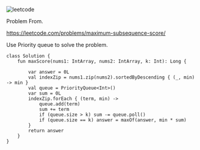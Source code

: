 ![leetcode](https://github.com/MYKIM95/LeetcodeDaily/assets/77060863/6bb73a17-763d-49e6-9e0e-e158f520fc9a)

Problem From.

https://leetcode.com/problems/maximum-subsequence-score/

Use Priority queue to solve the problem.

```
class Solution {
    fun maxScore(nums1: IntArray, nums2: IntArray, k: Int): Long {

        var answer = 0L
        val indexZip = nums1.zip(nums2).sortedByDescending { (_, min) -> min }
        val queue = PriorityQueue<Int>()
        var sum = 0L
        indexZip.forEach { (term, min) ->
            queue.add(term)
            sum += term
            if (queue.size > k) sum -= queue.poll()
            if (queue.size == k) answer = maxOf(answer, min * sum)
        }
        return answer
    }
}
```

